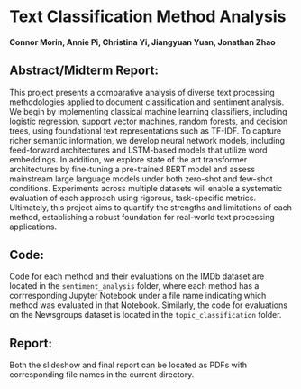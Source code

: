 # Text Classification Method Analysis
#### Connor Morin, Annie Pi, Christina Yi, Jiangyuan Yuan, Jonathan Zhao

## Abstract/Midterm Report:
This project presents a comparative analysis of diverse text processing methodologies applied to document classification and sentiment analysis. We begin by implementing classical machine learning classifiers, including logistic regression, support vector machines, random forests, and decision trees, using foundational text representations such as TF-IDF. To capture richer semantic information, we develop neural network models, including feed-forward architectures and LSTM-based models that utilize word embeddings. In addition, we explore state of the art transformer architectures by fine-tuning a pre-trained BERT model and assess mainstream large language models under both zero-shot and few-shot conditions. Experiments across multiple datasets will enable a systematic evaluation of each approach using rigorous, task-specific metrics. Ultimately, this project aims to quantify the strengths and limitations of each method, establishing a robust foundation for real-world text processing applications.

## Code:
Code for each method and their evaluations on the IMDb dataset are located in the `sentiment_analysis` folder, where each method has a corrresponding Jupyter Notebook under a file name indicating which method was evaluated in that Notebook. Similarly, the code for evaluations on the Newsgroups dataset is located in the `topic_classification` folder.

## Report:
Both the slideshow and final report can be located as PDFs with corresponding file names in the current directory.
